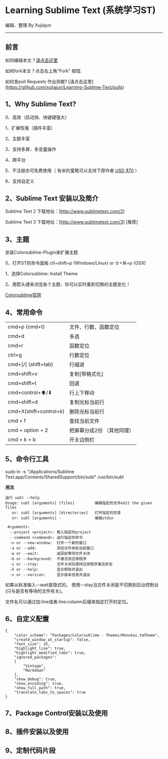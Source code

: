 Learning Sublime Text (系统学习ST)
=======================

编辑、整理 By Xujiajun
- - -
前言
----
如何编辑本文？[请点击这里](https://github.com/xujiajun/Learning-Sublime-Text/edit/master/README.md)

如何fork本文？点击右上角"Fork" 按钮.

如何发pull Requests 作出贡献? [请点击这里] (https://github.com/xujiajun/Learning-Sublime-Text/pulls)

1、Why Sublime Text?
----
 0、高效（启动快、快键键强大）

 1、扩展性强（插件丰富）

 2、主题丰富
 
 3、支持多屏、多变量操作
 
 4、跨平台
 
 5、不注册亦可免费使用（ 有米的童靴可以支持下原作者 [USD $70](https://www.sublimetext.com/buy) ）
 
 6、支持自定义

2、Sublime Text 安装以及简介
------
 Sublime Text 2 下载地址：[http://www.sublimetext.com/2]
 
 Sublime Text 3 下载地址：[http://www.sublimetext.com/3] [推荐]

3、主题
------
 安装Colorsublime-Plugin来扩展主题
 
 0、打开ST的命令面板  ctl+shift+p (Windows/Linux) or ⇧+⌘+p (OSX)
 
 1、选择Colorsublime: Install Theme
 
 2、用箭头键来浏览各个主题、你可以实时看到切换的主题变化！
 
 [Colorsublime官网](http://colorsublime.com/)
 
4、常用命令
--------
<table>
  <tr>
     <td>cmd+p (cmd+t)</td>
     <td>文件、行数、函数定位</td>
  </tr>
<tr>
	<td>cmd+d</td>
	<td>多选</td>
</tr>
<tr>
	<td>cmd+r</td>
	<td>函数定位</td>
</tr>
<tr>
	<td>ctrl+g</td>
	<td>行数定位</td>
</tr>
<tr>
    <td>cmd+]/[ (shift+tab)</td>
    <td>行缩进</td>
</tr>
<tr>
    <td>cmd+shift+v</td>
    <td>复制[带格式化]</td>
</tr>

<tr>
    <td>cmd+shift+t</td>
    <td>回退</td>
</tr>

<tr>
    <td>cmd+control+⬆/⬇</td>
    <td>行上下移动</td>
</tr>
 <tr>
     <td>cmd+shift+d </td>
     <td>复制光标当前行</td>
 </tr>
 <tr>
     <td>cmd+X(shift+control+k)</td>
     <td>删除光标当前行</td>
 </tr>
 <tr>
   <td>cmd + f </td>
   <td>查找当前文件</td>
 </tr>
 <tr>
    <td>cmd + option + 2</td>
    <td>把屏幕分成2份  （其他同理）</td>
 </tr>
 <tr>
    <td>cmd + k + b</td>
    <td>开关边侧栏</td>
 </tr>
</table>

5、命令行工具
-----------------------
sudo ln -s "/Applications/Sublime Text.app/Contents/SharedSupport/bin/subl" /usr/bin/subl

**用法**

	运行 subl --help
	Usage: subl [arguments] [files]         编辑指定的文件edit the given files
	   or: subl [arguments] [directories]   打开指定的目录
	   or: subl [arguments] -               编辑stdin
	
	 Arguments:
	  --project <project>: 载入指定的project
	  --command <command>: 运行指定的命令
	  -n or --new-window:  打开一个新的窗口
	  -a or --add:         添加文件夹到当前窗口
	  -w or --wait:        返回前等待文件关闭
	  -b or --background:  不激活该应用程序
	  -s or --stay:        文件关闭后保持应用程序激活状态
	  -h or --help:        显示帮助并退出
	  -v or --version:     显示版本信息并退出
    
 如果从标准输入--wait是隐式的。 使用--stay当文件关闭是不切换到后台控制台(只与是否有等待的文件有关)。

 文件名可以通过加:line或者:line:column后缀来指定打开的定位。

6、自定义配置
------------------------
	{
		"color_scheme": "Packages/Colorsublime - Themes/Monokai.tmTheme",
		"create_window_at_startup": false,
		"font_size": 15,
		"highlight_line": true,
		"highlight_modified_tabs": true,
		"ignored_packages":
		[
			"Vintage",
			"Markdown"
		],
		"show_debug": true,
		"show_encoding": true,
		"show_full_path": true,
		"translate_tabs_to_spaces": true
	}

7、Package Control安装以及使用
-------------------------
8、插件安装以及使用
-------------------------
9、定制代码片段
--------------------------
